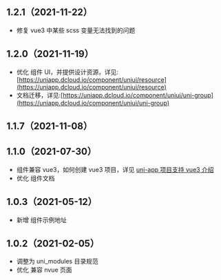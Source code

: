 ## 1.2.1（2021-11-22）

-   修复 vue3 中某些 scss 变量无法找到的问题

## 1.2.0（2021-11-19）

-   优化 组件 UI，并提供设计资源，详见:[https://uniapp.dcloud.io/component/uniui/resource](https://uniapp.dcloud.io/component/uniui/resource)
-   文档迁移，详见:[https://uniapp.dcloud.io/component/uniui/uni-group](https://uniapp.dcloud.io/component/uniui/uni-group)

## 1.1.7（2021-11-08）

## 1.1.0（2021-07-30）

-   组件兼容 vue3，如何创建 vue3 项目，详见 [uni-app 项目支持 vue3 介绍](https://ask.dcloud.net.cn/article/37834)
-   优化 组件文档

## 1.0.3（2021-05-12）

-   新增 组件示例地址

## 1.0.2（2021-02-05）

-   调整为 uni_modules 目录规范
-   优化 兼容 nvue 页面
